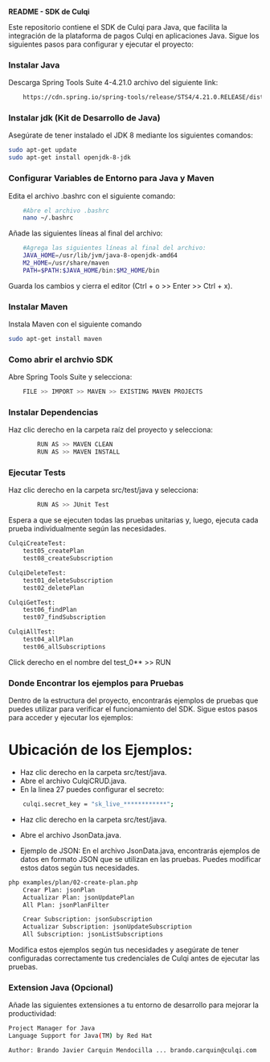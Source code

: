 **README - SDK de Culqi**

Este repositorio contiene el SDK de Culqi para Java, que facilita la integración de la plataforma de pagos Culqi en aplicaciones Java. Sigue los siguientes pasos para configurar y ejecutar el proyecto:


### Instalar Java
Descarga Spring Tools Suite 4-4.21.0 archivo del siguiente link:

```bash
    https://cdn.spring.io/spring-tools/release/STS4/4.21.0.RELEASE/dist/e4.30/spring-tool-suite-4-4.21.0.RELEASE-e4.30.0-linux.gtk.x86_64.tar.gz
```

### Instalar jdk (Kit de Desarrollo de Java)
Asegúrate de tener instalado el JDK 8 mediante los siguientes comandos:

```bash
sudo apt-get update
sudo apt-get install openjdk-8-jdk
```
### Configurar Variables de Entorno para Java y Maven
Edita el archivo .bashrc con el siguiente comando:

```bash
    #Abre el archivo .bashrc 
    nano ~/.bashrc
```
Añade las siguientes líneas al final del archivo:

```bash
    #Agrega las siguientes líneas al final del archivo:
    JAVA_HOME=/usr/lib/jvm/java-8-openjdk-amd64
    M2_HOME=/usr/share/maven
    PATH=$PATH:$JAVA_HOME/bin:$M2_HOME/bin
```
Guarda los cambios y cierra el editor (Ctrl + o >> Enter >> Ctrl + x).

### Instalar Maven
Instala Maven con el siguiente comando

```bash
sudo apt-get install maven
```


### Como abrir el archvio SDK

Abre Spring Tools Suite y selecciona:
```bash
    FILE >> IMPORT >> MAVEN >> EXISTING MAVEN PROJECTS
```

### Instalar Dependencias
Haz clic derecho en la carpeta raíz del proyecto y selecciona:

```bash
        RUN AS >> MAVEN CLEAN 
        RUN AS >> MAVEN INSTALL
```

### Ejecutar Tests
Haz clic derecho en la carpeta src/test/java y selecciona:

```bash
        RUN AS >> JUnit Test
```
Espera a que se ejecuten todas las pruebas unitarias y, luego, ejecuta cada prueba individualmente según las necesidades.

```bash
CulqiCreateTest:
    test05_createPlan
    test08_createSubscription

CulqiDeleteTest: 
    test01_deleteSubscription
    test02_deletePlan

CulqiGetTest:
    test06_findPlan
    test07_findSubscription

CulqiAllTest:
    test04_allPlan
    test06_allSubscriptions
```
Click derecho en el nombre del test_0** >> RUN

### Donde Encontrar los ejemplos para Pruebas
Dentro de la estructura del proyecto, encontrarás ejemplos de pruebas que puedes utilizar para verificar el funcionamiento del SDK. Sigue estos pasos para acceder y ejecutar los ejemplos:

# Ubicación de los Ejemplos:
* Haz clic derecho en la carpeta src/test/java.
* Abre el archivo CulqiCRUD.java.
* En la linea 27 puedes configurar el secreto:

```bash
    culqi.secret_key = "sk_live_************";
```

* Haz clic derecho en la carpeta src/test/java.
* Abre el archivo JsonData.java.

* Ejemplo de JSON:
En el archivo JsonData.java, encontrarás ejemplos de datos en formato JSON que se utilizan en las pruebas. Puedes modificar estos datos según tus necesidades.

```bash
php examples/plan/02-create-plan.php
    Crear Plan: jsonPlan
    Actualizar Plan: jsonUpdatePlan
    All Plan: jsonPlanFilter

    Crear Subscription: jsonSubscription
    Actualizar Subscription: jsonUpdateSubscription
    All Subscription: jsonListSubscriptions
```
Modifica estos ejemplos según tus necesidades y asegúrate de tener configuradas correctamente tus credenciales de Culqi antes de ejecutar las pruebas.


### Extension Java (Opcional)
Añade las siguientes extensiones a tu entorno de desarrollo para mejorar la productividad:
```bash
Project Manager for Java
Language Support for Java(TM) by Red Hat
```

```bash
Author: Brando Javier Carquin Mendocilla ... brando.carquin@culqi.com
```